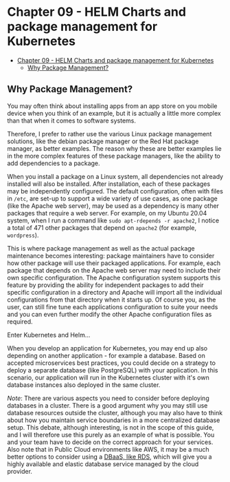 # Chapter 09 - HELM Charts and package management for Kubernetes

- [Chapter 09 - HELM Charts and package management for Kubernetes](#chapter-09---helm-charts-and-package-management-for-kubernetes)
  - [Why Package Management?](#why-package-management)

## Why Package Management?

You may often think about installing apps from an app store on you mobile device when you think of an example, but it is actually a little more complex than that when it comes to software systems.

Therefore, I prefer to rather use the various Linux package management solutions, like the debian package manager or the Red Hat package manager, as better examples. The reason why these are better examples lie in the more complex features of these package managers, like the ability to add dependencies to a package.

When you install a package on a Linux system, all dependencies not already installed will also be installed. After installation, each of these packages may be independently configured. The default configuration, often with files in `/etc`, are set-up to support a wide variety of use cases, as one package (like the Apache web server), may be used as a dependency is many other packages that require a web server. For example, on my Ubuntu 20.04 system, when I run a command like `sudo apt-rdepends -r apache2`, I notice a total of 471 other packages that depend on `apache2` (for example, `wordpress`). 

This is where package management as well as the actual package maintenance becomes interesting: package maintainers have to consider how other package will use their packaged applications. For example, each package that depends on the Apache web server may need to include their own specific configuration. The Apache configuration system supports this feature by providing the ability for independent packages to add their specific configuration in a directory and Apache will import all the individual configurations from that directory when it starts up. Of course you, as the user, can still fine tune each applications configuration to suite your needs and you can even further modify the other Apache configuration files as required.

Enter Kubernetes and Helm...

When you develop an application for Kubernetes, you may end up also depending on another application - for example a database. Based on accepted microservices best practices, you could decide on a strategy to deploy a separate database (like PostgreSQL) with your application. In this scenario, our application will run in the Kubernetes cluster with it's own database instances also deployed in the same cluster. 

_*Note*_: There are various aspects you need to consider before deploying databases in a cluster. There is a good argument why you may still use database resources outside the cluster, although you may also have to think about how you maintain service boundaries in a more centralized database setup. This debate, although interesting, is not in the scope of this guide, and I will therefore use this purely as an example of what is possible. You and your team have to decide on the correct approach for your services. Also note that in Public Cloud environments like AWS, it may be a much better options to consider using a [DBaaS, like RDS](https://aws.amazon.com/rds/), which will give you a highly available and elastic database service managed by the cloud provider.
